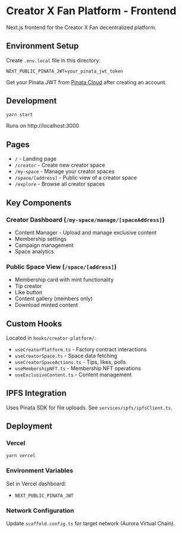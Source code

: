 # Creator X Fan Platform - Frontend

Next.js frontend for the Creator X Fan decentralized platform.

## Environment Setup

Create `.env.local` file in this directory:

```
NEXT_PUBLIC_PINATA_JWT=your_pinata_jwt_token
```

Get your Pinata JWT from [Pinata Cloud](https://pinata.cloud) after creating an account.

## Development

```bash
yarn start
```

Runs on http://localhost:3000

## Pages

- `/` - Landing page
- `/creator` - Create new creator space
- `/my-space` - Manage your creator spaces
- `/space/[address]` - Public view of a creator space
- `/explore` - Browse all creator spaces

## Key Components

### Creator Dashboard (`/my-space/manage/[spaceAddress]`)
- Content Manager - Upload and manage exclusive content
- Membership settings
- Campaign management
- Space analytics

### Public Space View (`/space/[address]`)
- Membership card with mint functionality
- Tip creator
- Like button
- Content gallery (members only)
- Download minted content

## Custom Hooks

Located in `hooks/creator-platform/`:

- `useCreatorPlatform.ts` - Factory contract interactions
- `useCreatorSpace.ts` - Space data fetching
- `useCreatorSpaceActions.ts` - Tips, likes, polls
- `useMembershipNFT.ts` - Membership NFT operations
- `useExclusiveContent.ts` - Content management

## IPFS Integration

Uses Pinata SDK for file uploads. See `services/ipfs/ipfsClient.ts`.

## Deployment

### Vercel

```bash
yarn vercel
```

### Environment Variables

Set in Vercel dashboard:
- `NEXT_PUBLIC_PINATA_JWT`

### Network Configuration

Update `scaffold.config.ts` for target network (Aurora Virtual Chain).
